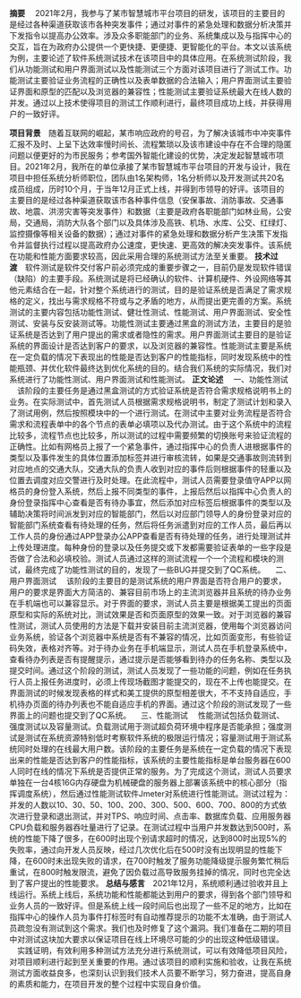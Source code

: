 **摘要** &emsp;2021年2月，我参与了某市智慧城市平台项目的研发，该项目的主要目的是经过各种渠道获取该市各种突发事件；通过对事件的紧急处理和数据分析决策并下发指令以提高办公效率。涉及众多职能部门的业务、系统集成以及与指挥中心的交互，旨在为政府办公提供一个更快捷、更便捷、更智能化的平台。本文以该系统为例，主要论述了软件系统测试技术在该项目中的具体应用。在系统测试阶段，我们从功能测试和用户界面测试以及性能测试三个方面对该项目进行了测试工作。功能测试主要验证业务流程的正确性以及表单数据的合法输入；用户界面测试主要验证界面和原型的匹配以及浏览器的兼容性；性能测试主要验证系统最大在线人数的并发。通过以上技术使得项目的测试工作顺利进行，最终项目成功上线，并获得用户的一致好评。

**项目背景**&emsp;随着互联网的崛起，某市响应政府的号召，为了解决该城市中冲突事件汇报不及时、上呈下达效率慢时间长、流程繁琐以及该市建设中存在不合理的隐匿问题以便更好的为市民服务；参考国外智能化建设的优势，决定发起智慧城市项目。2021年2月，我所在的单位承接了某市智慧城市平台项目的开发与设计，我在项目中担任系统分析师职位，团队由1名架构师，1名分析师以及开发测试共20名成员组成，历时10个月，于当年12月正式上线，并得到市领导的好评。该项目的主要目的是经过各种渠道获取该市各种事件信息（安保事故、消防事故、交通事故、地震、洪涝灾害等突发事件）和数据（主要是政府各职能部门如林业局，公安局，交通局，消防大队各个部门以及具体涉及高铁、机场、水库、公交、红绿灯、监控摄像等相关设备的数据）；通过对事件的紧急处理和数据分析产生决策下发指令并监督执行过程以提高政府办公速度，更快速、更高效的解决突发事件。该系统在功能和性能方面要求较高，因此采用合理的系统测试方法至关重要。
**技术过渡**&emsp;软件测试是软件交付客户前必须完成的重要步骤之一，目前仍是发现软件错误（缺陷）的主要手段。系统测试是将已经确认的软件、计算机硬件、外设网络等其他元素结合在一起，针对整个系统进行的测试，目的是验证系统是否满足了需求规格的定义，找出与需求规格不符或与之矛盾的地方，从而提出更完善的方案。系统测试的主要内容包括功能性测试、健壮性测试、性能测试、用户界面测试、安全性测试、安装与反安装测试等。功能性测试主要通过黑盒的测试方法，主要目的是验证系统是否达到了用户提出的需求或者隐性的需求。用户界面测试主要目的是验证系统的界面设计是否达到客户的要求，以及浏览器的兼容性。性能测试主要是系统在一定负载的情况下表现出的性能是否达到客户的性能指标，同时发现系统中的性能瓶颈、并优化软件最终达到优化系统的目的。结合我们系统的实际情况，我们对系统进行了功能性测试、用户界面测试和性能测试。
**正文论述**
&emsp;一、功能性测试
&emsp;该阶段的主要任务是通过黑盒测试的方式验证系统是否符合需求规格说明书上的业务。在实际测试中，首先测试人员根据需求规格说明书，制定了测试计划和录入了测试用例，然后按照模块中的一个进行测试。在测试中主要对业务流程是否符合需求和流程表单中的各个节点的表单必填项以及代办测试。由于这个系统中的流程比较多，流程节点也比较多，所以测试的过程中需要频繁的切换账号来验证流程的正确性。比如有网格员上报了一个紧急事件，通过指挥中心的负责人进根据事件的类型以及事件发生的具体位置添加标签并进行审核流转，如果是交通事故则流转到对应地点的交通大队，交通大队的负责人收到对应的事件后则根据事件的轻重以及位置去调度对应交警进行及时处理。在此流程中，测试人员需要登录值守APP以网格员的身份登入系统，然后上报不同类型的事件，上报后然后以指挥中心负责人的身份登录指挥中心查看是否有待办事宜，然后添加对应标签后根据事件的类型以及辅助决策将时间派发到对应的智能部门，然后以对应部门领导人的身份登录对应的智能部门系统查看有待处理的任务，然后将任务派遣到对应的工作人员，最后再以工作人员的身份通过APP登录办公APP查看是否有待处理的任务，进行处理测试并上传处理进度。每种身份的登录以及任务提交或下发都需要验证表单的一些字段是否做了合法和必填校验。测试人员通过这样的测试流程一个一个流程和模块的测试，最终完成了功能性测试的目的，发现了一些BUG并提交到了QC系统。
&emsp;二、用户界面测试
&emsp;该阶段的主要目的是测试系统的用户界面是否符合用户的要求，用户的要求是界面大方简洁的、兼容目前市场上的主流浏览器并且系统的待办业务在手机端也可以兼容显示。对于界面的要求，测试人员主要是根据美工提出的页面原型和实际的系统对比，测试效果是否和页面原型的效果一致。对于浏览器的兼容性测试，测试人员使用的方法是下载并安装目前主流浏览器，使用每个浏览器访问业务系统，验证各个浏览器中系统是否有不兼容的情况，比如页面变形，有些验证码失效，表格对齐等。对于待办业务在手机端显示，测试人员在手机登录系统中，查看待办列表是否有提醒提示，通过提示是否能够看到待办的任务名称、类型以及提交时间。通过这个阶段的测试，测试人员发现了一些功能的问题，例如在任务执行人员上报任务进度时，必须上传现场截图才能提交的，现在不上传也能提交。在界面测试的时候发现表格的样式和美工提供的原型相差很大，不不支持自适应，手机待办页面的待办列表也不能自适应手机的界面。通过这个阶段的测试发现了一些界面上的问题也提交到了QC系统。
&emsp;三、性能测试
&emsp;性能测试包括负载测试、强度测试以及容量测试。负载测试用于测试超负荷环境中程序是否能承担；强度测试是测试在系统资源特别低时考察软件系统的极限运行情况；容量测试用于测试系统同时处理的在线最大用户数。该阶段的主要任务是系统在一定负载的情况下表现出来的性能是否达到客户的性能指标，该系统的主要性能指标是单台服务器在600人同时在线的情况下系统是否提供正常的服务。为了完成这个测试，测试人员要求单独在一台4核16G内存硬盘为机械硬盘的服务器上部署该系统中的核心部分（指挥调度系统），然后通过性能测试软件Jmeter对系统进行性能测试。测试过程为：并发的人数以10、30、50、100、200、300、500、600、700、800的方式依次进行登录和退出测试，并对TPS、响应时间、点击率、数据库负载、应用服务器CPU负载和服务器吞吐量进行了记录。在测试过程中当用户并发数达到500时，系统的性能下降了很多，在600时出现个别请求超时的情况，达到800时出现5%的失败率，通过向开发人员反映，经过几次优化后在500时没有出现明显的性能下降，在600时未出现失败的请求，在700时触发了服务功能降级提示服务繁忙稍后重试，在800时触发限流，避免了因负载过高导致服务挂掉的情况，同时也完全达到了客户提出的性能要求。
**总结与感言**&emsp;2021年12月，系统顺利通过验收并且上线运行。系统上线后，系统功能和性能都能达到用户的要求，得到各个部门领导和业务人员的一致好评。但是系统上线一段时间后也出现了一些不足的地方，比如在指挥中心的操作人员为事件打标签时有自动推荐提示的功能不太准确，由于测试人员疏忽没有测试到这个需求。我们也及时修复了这个漏洞。我们准备在二期的项目中对测试这块加大要求以保证项目在线上环境尽可能的少的出现这种低级错误。
&emsp;实践证明，有效利用多种测试方法充分进行系统测试，可以有效降低项目风险，对项目顺利进行起到至关重要的作用。通过该项目的顺利实施和验收，让我在系统测试方面收益良多，也深刻认识到我们技术人员要不断学习，努力奋进，提高自身的素质和能力，在项目开发的整个过程中实现自身价值。
